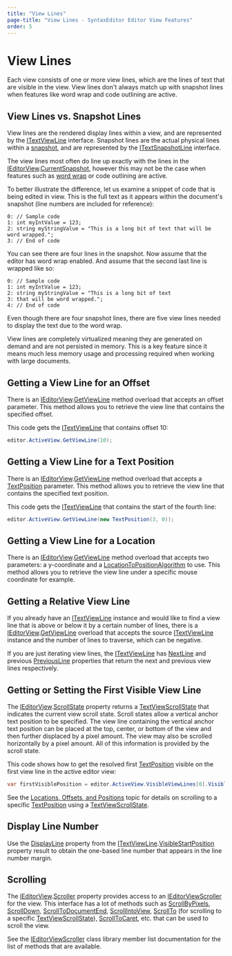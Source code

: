 ```yaml
---
title: "View Lines"
page-title: "View Lines - SyntaxEditor Editor View Features"
order: 5
---
```

# View Lines

Each view consists of one or more view lines, which are the lines of text that are visible in the view.  View lines don't always match up with snapshot lines when features like word wrap and code outlining are active.

## View Lines vs. Snapshot Lines

View lines are the rendered display lines within a view, and are represented by the [ITextViewLine](xref:ActiproSoftware.UI.WinForms.Controls.SyntaxEditor.ITextViewLine) interface.  Snapshot lines are the actual physical lines within a [snapshot](../../text-parsing/core-text/documents-snapshots-versions.md), and are represented by the [ITextSnapshotLine](xref:ActiproSoftware.Text.ITextSnapshotLine) interface.

The view lines most often do line up exactly with the lines in the [IEditorView](xref:ActiproSoftware.UI.WinForms.Controls.SyntaxEditor.IEditorView).[CurrentSnapshot](xref:ActiproSoftware.UI.WinForms.Controls.SyntaxEditor.ITextView.CurrentSnapshot), however this may not be the case when features such as [word wrap](word-wrap.md) or code outlining are active.

To better illustrate the difference, let us examine a snippet of code that is being edited in view.  This is the full text as it appears within the document's snapshot (line numbers are included for reference):

```
0: // Sample code
1: int myIntValue = 123;
2: string myStringValue = "This is a long bit of text that will be word wrapped.";
3: // End of code
```

You can see there are four lines in the snapshot.  Now assume that the editor has word wrap enabled.  And assume that the second last line is wrapped like so:

```
0: // Sample code
1: int myIntValue = 123;
2: string myStringValue = "This is a long bit of text 
3: that will be word wrapped.";
4: // End of code
```

Even though there are four snapshot lines, there are five view lines needed to display the text due to the word wrap.

View lines are completely virtualized meaning they are generated on demand and are not persisted in memory.  This is a key feature since it means much less memory usage and processing required when working with large documents.

## Getting a View Line for an Offset

There is an [IEditorView](xref:ActiproSoftware.UI.WinForms.Controls.SyntaxEditor.IEditorView).[GetViewLine](xref:ActiproSoftware.UI.WinForms.Controls.SyntaxEditor.IEditorView.GetViewLine*) method overload that accepts an offset parameter.  This method allows you to retrieve the view line that contains the specified offset.

This code gets the [ITextViewLine](xref:ActiproSoftware.UI.WinForms.Controls.SyntaxEditor.ITextViewLine) that contains offset 10:

```csharp
editor.ActiveView.GetViewLine(10);
```

## Getting a View Line for a Text Position

There is an [IEditorView](xref:ActiproSoftware.UI.WinForms.Controls.SyntaxEditor.IEditorView).[GetViewLine](xref:ActiproSoftware.UI.WinForms.Controls.SyntaxEditor.IEditorView.GetViewLine*) method overload that accepts a [TextPosition](xref:ActiproSoftware.Text.TextPosition) parameter.  This method allows you to retrieve the view line that contains the specified text position.

This code gets the [ITextViewLine](xref:ActiproSoftware.UI.WinForms.Controls.SyntaxEditor.ITextViewLine) that contains the start of the fourth line:

```csharp
editor.ActiveView.GetViewLine(new TextPosition(3, 0));
```

## Getting a View Line for a Location

There is an [IEditorView](xref:ActiproSoftware.UI.WinForms.Controls.SyntaxEditor.IEditorView).[GetViewLine](xref:ActiproSoftware.UI.WinForms.Controls.SyntaxEditor.IEditorView.GetViewLine*) method overload that accepts two parameters: a y-coordinate and a [LocationToPositionAlgorithm](xref:ActiproSoftware.UI.WinForms.Controls.SyntaxEditor.LocationToPositionAlgorithm) to use.  This method allows you to retrieve the view line under a specific mouse coordinate for example.

## Getting a Relative View Line

If you already have an [ITextViewLine](xref:ActiproSoftware.UI.WinForms.Controls.SyntaxEditor.ITextViewLine) instance and would like to find a view line that is above or below it by a certain number of lines, there is a [IEditorView](xref:ActiproSoftware.UI.WinForms.Controls.SyntaxEditor.IEditorView).[GetViewLine](xref:ActiproSoftware.UI.WinForms.Controls.SyntaxEditor.IEditorView.GetViewLine*) overload that accepts the source [ITextViewLine](xref:ActiproSoftware.UI.WinForms.Controls.SyntaxEditor.ITextViewLine) instance and the number of lines to traverse, which can be negative.

If you are just iterating view lines, the [ITextViewLine](xref:ActiproSoftware.UI.WinForms.Controls.SyntaxEditor.ITextViewLine) has [NextLine](xref:ActiproSoftware.UI.WinForms.Controls.SyntaxEditor.ITextViewLine.NextLine) and previous [PreviousLine](xref:ActiproSoftware.UI.WinForms.Controls.SyntaxEditor.ITextViewLine.PreviousLine) properties that return the next and previous view lines respectively.

## Getting or Setting the First Visible View Line

The [IEditorView](xref:ActiproSoftware.UI.WinForms.Controls.SyntaxEditor.IEditorView).[ScrollState](xref:ActiproSoftware.UI.WinForms.Controls.SyntaxEditor.ITextView.ScrollState) property returns a [TextViewScrollState](xref:ActiproSoftware.UI.WinForms.Controls.SyntaxEditor.TextViewScrollState) that indicates the current view scroll state.  Scroll states allow a vertical anchor text position to be specified.  The view line containing the vertical anchor text position can be placed at the top, center, or bottom of the view and then further displaced by a pixel amount.  The view may also be scrolled horizontally by a pixel amount.  All of this information is provided by the scroll state.

This code shows how to get the resolved first [TextPosition](xref:ActiproSoftware.Text.TextPosition) visible on the first view line in the active editor view:

```csharp
var firstVisiblePosition = editor.ActiveView.VisibleViewLines[0].VisibleStartPosition;
```

See the [Locations, Offsets, and Positions](locations-offsets-positions.md) topic for details on scrolling to a specific [TextPosition](xref:ActiproSoftware.Text.TextPosition) using a [TextViewScrollState](xref:ActiproSoftware.UI.WinForms.Controls.SyntaxEditor.TextViewScrollState).

## Display Line Number

Use the [DisplayLine](xref:ActiproSoftware.Text.TextPosition.DisplayLine) property from the [ITextViewLine](xref:ActiproSoftware.UI.WinForms.Controls.SyntaxEditor.ITextViewLine).[VisibleStartPosition](xref:ActiproSoftware.UI.WinForms.Controls.SyntaxEditor.ITextViewLine.VisibleStartPosition) property result to obtain the one-based line number that appears in the line number margin.

## Scrolling

The [IEditorView](xref:ActiproSoftware.UI.WinForms.Controls.SyntaxEditor.IEditorView).[Scroller](xref:ActiproSoftware.UI.WinForms.Controls.SyntaxEditor.IEditorView.Scroller) property provides access to an [IEditorViewScroller](xref:ActiproSoftware.UI.WinForms.Controls.SyntaxEditor.IEditorViewScroller) for the view.  This interface has a lot of methods such as [ScrollByPixels](xref:ActiproSoftware.UI.WinForms.Controls.SyntaxEditor.IEditorViewScroller.ScrollByPixels*), [ScrollDown](xref:ActiproSoftware.UI.WinForms.Controls.SyntaxEditor.IEditorViewScroller.ScrollDown*), [ScrollToDocumentEnd](xref:ActiproSoftware.UI.WinForms.Controls.SyntaxEditor.IEditorViewScroller.ScrollToDocumentEnd*), [ScrollIntoView](xref:ActiproSoftware.UI.WinForms.Controls.SyntaxEditor.IEditorViewScroller.ScrollIntoView*), [ScrollTo](xref:ActiproSoftware.UI.WinForms.Controls.SyntaxEditor.IEditorViewScroller.ScrollTo*) (for scrolling to a specific [TextViewScrollState](xref:ActiproSoftware.UI.WinForms.Controls.SyntaxEditor.TextViewScrollState)), [ScrollToCaret](xref:ActiproSoftware.UI.WinForms.Controls.SyntaxEditor.IEditorViewScroller.ScrollToCaret*), etc.  that can be used to scroll the view.

See the [IEditorViewScroller](xref:ActiproSoftware.UI.WinForms.Controls.SyntaxEditor.IEditorViewScroller) class library member list documentation for the list of methods that are available.

